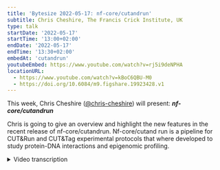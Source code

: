 ```yaml
---
title: 'Bytesize 2022-05-17: nf-core/cutandrun'
subtitle: Chris Cheshire, The Francis Crick Institute, UK
type: talk
startDate: '2022-05-17'
startTime: '13:00+02:00'
endDate: '2022-05-17'
endTime: '13:30+02:00'
embedAt: 'cutandrun'
youtubeEmbed: https://www.youtube.com/watch?v=rj5i9deNPHA
locationURL:
  - https://www.youtube.com/watch?v=kBoC6QBU-M0
  - https://doi.org/10.6084/m9.figshare.19923428.v1
---
```


This week, Chris Cheshire ([@chris-cheshire](https://github.com/chris-cheshire/)) will present: _**nf-core/cutandrun**_

Chris is going to give an overview and highlight the new features in the recent release of nf-core/cutandrun. Nf-core/cutand run is a pipeline for CUT&Run and CUT&Tag experimental protocols that where developed to study protein-DNA interactions and epigenomic profiling.

<details markdown="1"><summary>Video transcription</summary>
:::note
The content has been edited to make it reader-friendly
:::

[0:01](hhttps://www.youtube.com/watch?v=kBoC6QBU-M0&t=1)
(host) Welcome, I'm Franziska, I'm today's host, and with me is Chris Cheshire, who's giving us an intro on the newest developments in the nf-core cutandrun pipeline. And it's all to you now.

[:15](hhttps://www.youtube.com/watch?v=kBoC6QBU-M0&t=15)
Thank you very much. I will just share my screen. Is that all good? Can you see my screen?

(host) Yeah. Yes, we can.

Okay. Hello, everyone. Thanks for the introduction. My name's Chris Cheshire, and it's a pleasure to be here. That's probably the first time that I presented this pipeline when it's consumed like a year and a half of my life on and off. I'm extra happy to be showing it to someone today. That's good. The run today, I'm going to go through the concept of the pipeline and the reason it was developed. I'm going to walk through some of the key features with you, discuss some of the more interesting points of the pipeline, it's not going to be exhaustive. Then I want to go through some of the new features for the version 2.0 release, which I'm going to shamelessly plug throughout this presentation. I want to go through some of the testing and automation features, which I developed, and also, of course, some of the future plans of the pipeline. Without further ado, a little bit about me.

[1:30](hhttps://www.youtube.com/watch?v=kBoC6QBU-M0&t=90)
I'm a postdoctoral research fellow at the Briscoe lab, James Briscoe's lab at the Crick Institute, which is in London. My focus is single cell multiomics. I'm trying to develop a system or rapid prototyping single cell system that will target ATAC, multi-target cut-and-run or cut-and-tag, and transcriptome - all simultaneously from the same cell. But at the time when I first started this project, I knew nothing about cut-and-run, and despite the fact that it's an integral part of the pipeline, other than the technique and the results that it produces. I thought the easiest thing to do would be to find a project that got me into cut-and-run or cut-and-tag data analysis. This was it. I realized that there was no nf-core pipeline. I've been using nf-core for a while for some other projects, and I realized that there was no nf-core pipeline for this experimental protocol. That's where it went from there, really, and it just snowballed, but it's been a really interesting project to work on and still ongoing.

[2:41](hhttps://www.youtube.com/watch?v=kBoC6QBU-M0&t=161)
Just a brief overview of cut-and-tag or cut-and-run. The idea is that it's a successor to the ChIP-Seq assay, and the main difference with ChIP-Seq and these ones is that you get much lower background binding and non-specific cutting. The basic protocol is that we wash antibodies over either a target transcription factor or histone mark, and then we attach an enzyme which has a protein-A binding site that's been attached to it. The protein-A binds to the antibody, and then the enzyme just hangs around attached localized into this targeted area where the TF or the histone is marked. Then you give an ion. In the case of MNase here, it's calcium, and that activates the enzyme and causes it to cut in open chromatin or on the nucleosome around where this target was. Then you can get rid of everything and sequence the products, and you get a very accurate position down to the nucleosome level of where the TF or the histone was.

[4:06](hhttps://www.youtube.com/watch?v=kBoC6QBU-M0&t=246)
Now the difference between cut-and-run and cut-and-tag is that cut-and-run uses MNase as the enzyme that cuts, and cut-and-tag uses transposase as the enzyme, and you use magnesium instead of calcium as the activating ion. They have, I won't go into it, but they have different advantages. There's some evidence to show that cut-and-tag is better for transcription factors than cut-and-run, but that's all outside the scope of this presentation. The key thing to note about it is that the bioinformatic processing upstream is exactly the same for both protocols. That's another reason why I wanted to do this pipeline, because it kills two birds with one stone. You get two pipelines for the price of one. I thought that was pretty cool. These approaches are really growing in popularity, especially in the Crick, but I think globally as well. And, as I said before, there was no nf-core pipeline for this.

[5:04](hhttps://www.youtube.com/watch?v=kBoC6QBU-M0&t=304)
Overview of the pipeline. This kind of diagrams are becoming popular now, the tube map diagram, and we can see here the general flow of the pipeline. I'm going to go through this bit by bit, so I won't spend too much time on the slide. In general, we have a trimming and QC at the beginning, and then we have alignment in the middle here, and then we need to gather up the reads into peaks and remove duplicates, filter, do things like that. Then at the end, we finally call the peaks, and then we do a bunch of reporting going all along the way.

[5:46](hhttps://www.youtube.com/watch?v=kBoC6QBU-M0&t=346)
The first bit I want to talk about is the sample sheets. The reason I'm talking about the sample sheet, I wouldn't normally discuss this, but it's actually one of the new features in the pipeline. I wanted to just touch on it. This is the new version of the sample sheets. The sample sheet allows you to define where your samples are and what the structure of the experiment is going to be. This is very similar to all the other nf-core pipelines around. It's half standardized, I feel. You can merge technical replicates or merge data from multiple lanes, and this is a feature of most nf-core pipelines, and you do that by having the same sample ID and the same replicate number and then these - like in the top two rows here - and these two will then automatically be merged together as one sample, which is really useful when you need to get sequencing for multiple lanes and things like that, which happens a lot.

[6:41](hhttps://www.youtube.com/watch?v=kBoC6QBU-M0&t=401)
The other main feature is that we can assign control groups, and control groups are really important in cut-and-run and cut-and-tag. You almost always have an IgG background control for those experiments, and so the ability to assign that in various different ways is really important. This pipeline can auto detect when there is a control being given, and that's detected by the fact that it's being used as a control in the final column here in one of the other samples. The other thing to note is that controls are automatically assigned as per their replicates. We have the wildtype here, which has one replicate or two replicates, one and two here, and even though we don't explicitly assign replicates, one and two will be assigned to one and two here, which is quite useful. Also if we just applied, had one control group there, then the control group will be applied to both, which is also useful because sometimes you don't have multiple replicates of IgG. The other main feature of this is that it's got some robust error checking in it, which again is a requirement and a feature for most nf-core pipelines. I went over that because that's changed from the previous version, and I'll just highlight that again later, but that's the sample sheet checking.

[8:01](hhttps://www.youtube.com/watch?v=kBoC6QBU-M0&t=481)
The next stage of the pipeline is the trimming and the initial quality control, as well as the merging of the samples together. This again is standard for a lot of bioinformatic genomics pipelines. All sequencing machines, or Illumina sequencing machines, require adapters, and most people sequence on Illumina, and these need to be trimmed off. This is standard, and you need to do QC before and afterwards. But the reason I wanted to touch on it is because I wanted to touch on how the pipeline is designed and the design principles of it. There are many paths for downstream analysis, as we all know in genomics. Once you get to a critical point, then the paths of analysis diverge depending on the scientific questions that you want to answer. But the upstream analysis, the point at which it diverges will always be the same. And so with this pipeline, instead of providing a load of features for downstream analysis that are difficult to test, because they're situation specific, I wanted to really focus on the upstream data quality.

[9:11](hhttps://www.youtube.com/watch?v=kBoC6QBU-M0&t=551)
For this pipeline, that critical point is when the peaks are called. I want to produce really robust peaks that you can trust that are supported by a lot of quality control and transparency around how those peaks were calculated. That was the main aim of the pipeline. And because of this, this enabled a proper development cycle for the pipeline, where we can test and integrate new features, produce maintenance, analyse the new features out in the world, and then design new features and implement those in a circle. If we were having to test downstream analysis routes all the time and stuff like that, this cycle would break down.

[9:53](hhttps://www.youtube.com/watch?v=kBoC6QBU-M0&t=593)
Going on to that, the principles the pipeline was designed around was repeatability. It needs to not fail, it needs to do the same over and over again, and to be able to trust it, it needs to be reproducible, which are core principles of nf-core as well, but they need to be reproducible. This is what nf-core enables and Nextflow. We can run this pipeline on clusters, laptops, doesn't matter, it should run the same as long as you have some key minimum installation requirements. The other two of the two that I was talking about just now is it needs to be transparent. We need to know where the results came from. And we needed to get insight into those results.

[10:31](hhttps://www.youtube.com/watch?v=kBoC6QBU-M0&t=631)
The way that I've done that is through providing lots and lots and lots of reporting. You can see here on the diagram, the little stops that have a pie chart in. These are all the points in the pipeline where reporting is produced. This reporting is in the form of charts, tables, and various other things, multiQC reports, if you guys are familiar with that. This really just allows someone to get a really good view on exactly what's going on at every stage in the pipeline. And if something is not clear, then that's a problem, and we try to fix it as quickly as possible.

[11:06](hhttps://www.youtube.com/watch?v=kBoC6QBU-M0&t=666)
Onwards to the main function in the pipeline again then, to the next stage after this is alignment, I won't go too much into alignment. It's using Bowtie2 and its standard alignment procedure. There are some interesting parameters that we describe in the documentation as to how Bowtie2 is run with the reads that you get from this type of experiment, but that's outside the scope of this presentation. After that, we go on to filtering. We filter out reads which need to have a minimum Q score. And also we remove duplicates from some of the reads, but not all of them. One of the key things to note is that normally you would just remove duplicates, whatever, because you want to get rid of all the PCR duplicates. But the trouble with cut-and-run is that, because it's targeted, you get this very close stacking of reads over the same sites. And so even though this is valid data, depending on the parameters of the duplicates, you may find that this gets filtered out when it shouldn't. We don't remove duplicates on the target samples, unless there is clear evidence of PCR duplication, that's too heavy to ignore. Then you can, of course, turn it on in the pipeline.

[12:26](hhttps://www.youtube.com/watch?v=kBoC6QBU-M0&t=746)
This is all standard stuff. Something I really want to talk about is the read normalization. This is something that we changed in version 2.0. One of the main stages of the pipeline is that the aligned reads are stacked up. Then we get what's called a bed graph out of it, which basically shows you for each region how many reads stacked on top of each other. You can imagine this creates a histogram. This histogram is what's used when we call peaks in various peak callers in Macs2 or Seacr. These peaks need to be normalized in some way. There are quite a few different sources of normalization error in these experiments. The first is experimental batch effects, if you used different enzymes, different antibodies, different batches of antibodies and things like that, they can produce different results. That's outside the scope of the pipeline. It's quite difficult to fix that once you get to the bioinformatic stage in this class of experiments. I'll move on from that.

[13:35](hhttps://www.youtube.com/watch?v=kBoC6QBU-M0&t=815)
The other really big thing that we need to account for is epitope abundance. Some epitopes that you target, such as some histone marks, are really quite ubiquitous across the genome. And some rarer transcription factors are much more targeted. And so you're going to get traditionally less reads associated with those lower abundance epitopes. Yet they're just as important if you're trying to compare them. One of the main tasks that we have to do is to normalize between them so that we don't get tiny, tiny little peaks or no peaks called for this low abundance transcription factor when we actually do want to detect those sites. The original way to do this was using spike-in normalization. This is back from the ChIP-seq days. The spike-in is some E. coli DNA that's left over from the process of producing the protein, the enzyme either MNase or transposase. The amount of the epitope and the amount of the spike-in DNA that's present, and if you keep the amount of the enzyme constant, that decides how many cuts you get on the E. coli DNA versus how many cuts you get on your target genome. And you can use this to normalize against how much of the epitope was present.

[15:13](hhttps://www.youtube.com/watch?v=kBoC6QBU-M0&t=913)
But there's some big problems with this. Number one is that the newer cut-and-run and cut-and-tag kits are processed so that you don't really have very much spike-in at all in the kits left, it's all been cleaned out. That was a big problem, we're starting to see that a lot in the pipeline. People coming to me talking about these projects, that they can't normalize properly against spike-in because there aren't any. And some people have realized this and have started to spike-in their own DNA, but that comes with its own problems with getting the correct amount spiked in and stuff. The other thing that's required when you're looking at epitope abundance and normalizing with spike-in is that you need to have the same amount of material, the same amount of cells in the experiment in order for this normalization to work. That's just not the case in a lot of experiments, especially with tissue samples and things like that. You just can't guarantee that. And so again, we're seeing that this normalization is really hard to achieve.

[16:12](hhttps://www.youtube.com/watch?v=kBoC6QBU-M0&t=972)
In the new version, version 2, we've started to include options for normalizing against read counts and read depths across the genome using deeptools. And we found this to be quite successful so far. It's not as complex as normalizing against spike-in DNA, you're literally just normalizing against the read depths between different samples, which obviously if you've got different abundances of epitopes, that's going to cause other problems, but it's better than no normalization and it's proving successful so far. But there's quite a lot of manual tweaking involved. I wanted to highlight that these are the main questions we're thinking about in this pipeline. This is not finished. We're going to carry on trying to work out what the best way of getting the most robust, trustworthy peaks from the pipeline.

[17:07](hhttps://www.youtube.com/watch?v=kBoC6QBU-M0&t=1027)
Now, I'm aware that I'm probably running out of time. Yes I am, so I've got to move a little bit quicker. The final major stage of the pipeline is that the recall peaks. Again I wanted to highlight this because the old peak caller, Seacr, which is produced by the Henikoff lab who developed cut-and-run and cut-and-tag. Some people were having some issues with it or just wanted to use Macs2, which is the standard peak caller for high background noise experiments like ChIP-seq and ATAC-seq. We included Macs2 as an extra peak caller, and you can actually run both peak callers in parallel together if you want in the pipeline to compare the results. That's another major change. The last stage of the pipeline is to give us some really trusting peaks. You know, we've tried to normalise as best we can. When we call the peaks, we call them against the IgG background if it's provided. That's another form of normalisation. Then we also can do consensus peaks. How many of these peaks are present in our replicates? And we can be stringent if we want, and so we need all the peaks present for this peak to be trusted. As you can see, that's what we really concentrate on is trusted peaks and transparency using the reporting.

[18:28](hhttps://www.youtube.com/watch?v=kBoC6QBU-M0&t=1088)
Key feature summary for version 2.0. Now this version is not out yet. It's going to be out in the next few days, hopefully. I'm trying to find time to go through all the final changes before it can get approved for release, but hopefully next week this will be released. The sample sheet system redesign, we've got additional read normalisation options, which I've just been through. We've got additional peak caller options, and we have loads of bug fixes and performance optimisations and things like that. Another shameless plug of version 2.0. Go ahead and use it, and please do let me know if there's any problems. I think I'll just touch on this very briefly because I've got to finish. This is just a note on testing. I basically took what the tests do. This is for the pipeline developers out here, but I took the testing that we do in nf-core modules with the YAML testing with PyTest, and I applied that to the pipeline. And we now have 213 tests that run using PyTest for every code change that we make on the pipeline, and I think it's really made the pipeline a lot more robust, especially because it's just me working on it, or there's just a couple of us working on it. I really think that was important, and please, if you have any questions, if you're developing pipelines, got any questions, come and contact me, because I do think this is quite a good advantage.

[19:47](hhttps://www.youtube.com/watch?v=kBoC6QBU-M0&t=1187)
Finally, news and the future, the version 2.0 release is imminent, as I've already said. We really need developers. It's just me and another woman called Tamara working on it, and we really want to push these features forward, but we need you guys in the community to suggest features and help with the coding if you possibly can. We are looking at more options for peak calling, and also some very rigid downstream options, such as nuclear zone positioning and transcription factor footprinting. We're looking into it. We don't want to get too far in the downstream, but these look like quite good options. Then finally, I just want to say, of course, my main project is single-cell, and I really want to adapt this pipeline to work with single-cell data at some point. There's a lot of talk around that to be had, but I really would like to have nf-core have a robust single-cell cut-and-tag pipeline, because I think that's the future. Thanks for listening. I just wanted to thank everyone at the Luscombe and the Brisco Lab. I wanted to thank Charlotte West, who I think is on the call, because she was the original co-developer of this pipeline. She's now left. Then also Tamara Hodgetts, who's the new co-developer on this project. Thanks, everyone, and thanks for listening.

[21:09](hhttps://www.youtube.com/watch?v=kBoC6QBU-M0&t=1269)
(host) Thank you very much. I have now enabled people to unmute themselves for a Q&A. You can, of course, also write in the chat, and I will read out the questions. Are there any questions?

(question) I have one. You've introduced these two new normalization options, normalizing with read count or read depth. Do you have specific scenarios in mind as to when is better to use read counts? When is better to use read depths?

(answer) Yeah. Not at the moment. Basically DeepTools has some normalization options available to it that are really based in the RNA-Seq world. There's a bunch of transcription normalization against kilobase length of the transcripts and things like that, those classical RNA normalization techniques. And we've taken some of those options and introduced them just for set regions of the genome. At the moment, basically, we have a bin size of one on the genome. And we calculate the read depth at that bin size of one and then normalize against that in that region, against the other samples. Then you can widen that bin if you wanted to, to cover a larger amount of features. But it's really just to get them a little bit more in line with each other. And we're still waiting to see how helpful those options are downstream. But really, the other feature of it really was being able to turn the spike-in normalization off as well because it was on by default the whole time and you couldn't change that. There is an additional option just to turn it off at all. Then the idea is that we provided these extra options and that people just start playing with them and come back to us about how useful they are. For one case in point, a group that I'm working with at the Crick, we turned off spike-in normalization and just did a bin of one read depth normalization. That resulted in the samples looking a lot better. But the IgG background was super high because the relative read depth on the IgG samples is low. You get less reads with the IgG because it's spread out more. What we did is we included an extra parameter in the pipeline to be able to scale the IgG background back and then use it to call peaks. We have a situation now where we can basically scale the IgG to change how many peaks are being called on the sample. We're basically now in a situation where we have to run with an IgG threshold of like 0.2, 0.4, 0.6, 0.8 and 1. Then we look at how many peaks have been called for each sample and basically tune it to the experimental question that we're looking at. For example, with transcription factors, you may want to look at something with a bit more peaks being called so you can pick up more binding. Whereas with histones, you might want to raise the threshold for peak calling so that less peaks are called.

(comment) It's really interesting.

(answer cont.) Yeah. It's an active area of development. I would suggest what you do if you're going to turn it off is do the CPM mode normalization, which is what's recommended in the documentation, and then run it with an IgG background threshold for five different ones 0.2, 0.4, 0.6, 0.8, 1, and see how it looks in the IgG browser or however you view your peaks.

[25:07](hhttps://www.youtube.com/watch?v=kBoC6QBU-M0&t=1507)
(host) Thank you very much. Artemiy, Artemiy Golden?

(question) Yes. Yes. Thank you. I have a question about the QC. You've stressed that you provide so many QC reports for the user to assess, but I'm coming from the perspective of a person who never did processing for the peaks, and it's very hard to assess after you get the reports, like, is it good or not? Could you provide some representative series of different QCs from different data since you are communicating with the users, to just show that this is how a good quality would look like, and this may be how the bad quality is. It's really non-intuitive, and I tried to find somewhere, some documentation how it should look like or in the papers, but people don't write about it.

(answer) That's a really excellent question, and yeah, it's a great idea. I shall absolutely do that. I'll create a new section of the documentation to show some examples for sure. That's a really good idea.

(question cont.) Thanks a lot.

[26:20](hhttps://www.youtube.com/watch?v=kBoC6QBU-M0&t=1580)
(host) Thank you. Then we have another question from Harshil Patel.

(question) Hi, Chris. Great talk. Thank you. My question goes back to the normalization. When you normalize in the way that you mentioned, do you factor in global changes? So say, for example, you have a control group which has a level of signal, and then you have a treatment group where you have systematic changes, so you have an uplift everywhere in that signal. The normalization on the base pair level or per region would essentially be cancelled out in that scenario, in which case you wouldn't really see a signal even though there could possibly be a change or something to be had there, right?

(answer) Yeah, so there are options to do global normalization as well. Because it's a bit experimental, you do have to have an understanding exactly what you just said. You have to have that understanding and know which normalization options that you need because of that. The pipeline doesn't do it for you. But there are global normalizations. If you want to, you can literally just normalize against the total read count if you wanted to.

(comment) But even in that scenario, I think it would cancel out. Ironically, the only way you could really detect proper global changes is via spike-ins, even though they're unreliable for this type of experiment, because it gives you some sort of reference point as to how much things are changing across your sample groups.

(answer cont.) Yeah, I couldn't agree more. I don't pretend to say that the readcount normalization, there's a reason why people don't do readcount normalization because it's not particularly accurate. And I would agree with you that spike-in is far better as a normalization option if it's an option. But we were just getting so many projects where there was just like 10 reads or something. There's just no alignment whatsoever. There's no option to do it. And also it was giving us some really screwy results, even if there were reads that were found. It's because it just relies on the fact that you've got to have the same cell counts. I think that was mainly the problem we're getting is just differing amounts of material.

(comment) Yeah, I'm always surprised that it works for this type of experiment, for RNA-Seq is very different. But here we have lots of background, you have variability in your antibodies, your variability in cell count, your variability in pull-down. Yeah, I'm surprised that it even works, to be honest, but yeah.

(answer cont.) I think it's for the next version, we really need to start a project on this that's a community-based project and try and find people who are interested in cut-and-run and try and find a good way of normalizing this data and taking these factors into account because none of it's a magic bullet. And it really affects the results. You really have to run it with all different parameters. The amount of peaks that you get is completely different depending on how you parameterize the normalization.

[29:44](hhttps://www.youtube.com/watch?v=kBoC6QBU-M0&t=1784)
Okay, if there are no other questions in the audience, then I want to close again by thanking Chris for a great talk. And I also would like to thank the Chan Zuckerberg Initiative for giving us some funding. And for anyone who has further questions, maybe later on, you can always reach us at the Slack channel for either cut-and-run or for bytesize. Thank you very much, everyone else.

</details>
